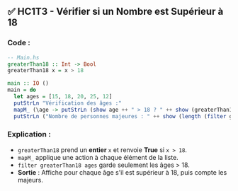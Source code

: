 
## ✅ HC1T3 - Vérifier si un Nombre est Supérieur à 18

### Code :

```haskell
-- Main.hs
greaterThan18 :: Int -> Bool
greaterThan18 x = x > 18

main :: IO ()
main = do
  let ages = [15, 18, 20, 25, 12]
  putStrLn "Vérification des âges :"
  mapM_ (\age -> putStrLn (show age ++ " > 18 ? " ++ show (greaterThan18 age))) ages
  putStrLn ("Nombre de personnes majeures : " ++ show (length (filter greaterThan18 ages)))
```

### Explication :

* `greaterThan18` prend un **entier** `x` et renvoie **True** si `x > 18`.
* `mapM_` applique une action à chaque élément de la liste.
* `filter greaterThan18 ages` garde seulement les âges > 18.
* **Sortie** : Affiche pour chaque âge s'il est supérieur à 18, puis compte les majeurs.
